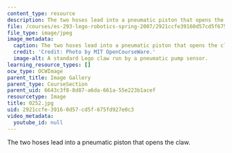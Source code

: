 ```yaml
---
content_type: resource
description: The two hoses lead into a pneumatic piston that opens the claw.
file: /courses/es-293-lego-robotics-spring-2007/2921ccfe39160d57cd5f675fd927e0c3_0253.jpg
file_type: image/jpeg
image_metadata:
  caption: The two hoses lead into a pneumatic piston that opens the claw.
  credit: 'Credit: Photo by MIT OpenCourseWare.'
  image-alt: A standard Lego claw run by a pneumatic pump sensor.
learning_resource_types: []
ocw_type: OCWImage
parent_title: Image Gallery
parent_type: CourseSection
parent_uid: 6643c3f8-8d87-a6da-661a-55e223b1acef
resourcetype: Image
title: 0252.jpg
uid: 2921ccfe-3916-0d57-cd5f-675fd927e0c3
video_metadata:
  youtube_id: null
---
```

The two hoses lead into a pneumatic piston that opens the claw.